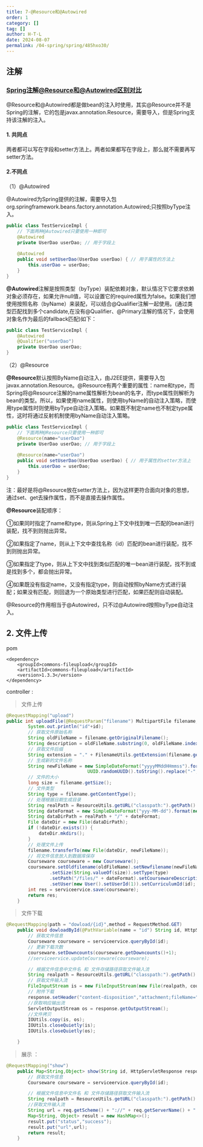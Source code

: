```yaml
---
title: 7-@Resource和@Autowired
order: 1
category: []
tag: []
author: H·T·L
date: 2024-08-07
permalink: /04-spring/spring/485hxo30/
---
```

## 注解

### [Spring注解@Resource和@Autowired区别对比](https://www.cnblogs.com/think-in-java/p/5474740.html)

@Resource和@Autowired都是做bean的注入时使用，其实@Resource并不是Spring的注解，它的包是javax.annotation.Resource，需要导入，但是Spring支持该注解的注入。

#### 1. 共同点

两者都可以写在字段和setter方法上。两者如果都写在字段上，那么就不需要再写setter方法。

#### 2.不同点

（1）@Autowired

@Autowired为Spring提供的注解，需要导入包org.springframework.beans.factory.annotation.Autowired;只按照byType注入。

```java
public class TestServiceImpl {
    // 下面两种@Autowired只要使用一种即可
    @Autowired
    private UserDao userDao; // 用于字段上
    
    @Autowired
    public void setUserDao(UserDao userDao) { // 用于属性的方法上
        this.userDao = userDao;
    }
}
```

**@Autowired**注解是按照类型（byType）装配依赖对象，默认情况下它要求依赖对象必须存在，如果允许null值，可以设置它的required属性为false。如果我们想使用按照名称（byName）来装配，可以结合@Qualifier注解一起使用。(通过类型匹配找到多个candidate,在没有@Qualifier、@Primary注解的情况下，会使用对象名作为最后的fallback匹配)如下：

```java
public class TestServiceImpl {
    @Autowired
    @Qualifier("userDao")
    private UserDao userDao;
}
```

（2）@Resource

**@Resource**默认按照ByName自动注入，由J2EE提供，需要导入包javax.annotation.Resource。@Resource有两个重要的属性：name和type，而Spring将@Resource注解的name属性解析为bean的名字，而type属性则解析为bean的类型。所以，如果使用name属性，则使用byName的自动注入策略，而使用type属性时则使用byType自动注入策略。如果既不制定name也不制定type属性，这时将通过反射机制使用byName自动注入策略。

```java
public class TestServiceImpl {
    // 下面两种@Resource只要使用一种即可
    @Resource(name="userDao")
    private UserDao userDao; // 用于字段上
    
    @Resource(name="userDao")
    public void setUserDao(UserDao userDao) { // 用于属性的setter方法上
        this.userDao = userDao;
    }
}
```

注：最好是将@Resource放在setter方法上，因为这样更符合面向对象的思想，通过set、get去操作属性，而不是直接去操作属性。

**@Resource**装配顺序：

①如果同时指定了name和type，则从Spring上下文中找到唯一匹配的bean进行装配，找不到则抛出异常。

②如果指定了name，则从上下文中查找名称（id）匹配的bean进行装配，找不到则抛出异常。

③如果指定了type，则从上下文中找到类似匹配的唯一bean进行装配，找不到或是找到多个，都会抛出异常。

④如果既没有指定name，又没有指定type，则自动按照byName方式进行装配；如果没有匹配，则回退为一个原始类型进行匹配，如果匹配则自动装配。

@Resource的作用相当于@Autowired，只不过@Autowired按照byType自动注入。



## 2. 文件上传

pom

```xml-dtd
<dependency>
    <groupId>commons-fileupload</groupId>
    <artifactId>commons-fileupload</artifactId>
    <version>1.3.3</version>
</dependency>
```

controller :

> 文件上传

```java
@RequestMapping("upload")
public int uploadFile(@RequestParam("filename") MultipartFile filename, @RequestParam(value = "test", required = false) int id) throws IOException {
        System.out.println("id"+id);
        // 获取文件原始名称
        String oldFileName = filename.getOriginalFilename();
        String description = oldFileName.substring(0, oldFileName.indexOf('.'));
        // 获取文件后缀
        String extension = "." + FilenameUtils.getExtension(filename.getOriginalFilename());
        // 生成新的文件名称
        String newFileName = new SimpleDateFormat("yyyyMMddHHmmss").format(new Date()) +  
                              UUID.randomUUID().toString().replace("-", "").substring(6) + extension;
        // 文件的大小
        long size = filename.getSize();
        // 文件类型
        String type = filename.getContentType();
        // 处理根据日期生成目录
        String realPath = ResourceUtils.getURL("classpath:").getPath() + "/static/files";
        String dateFormat = new SimpleDateFormat("yyy-MM-dd").format(new Date());
        String dataDirPath = realPath + "/" + dateFormat;
        File dateDir = new File(dataDirPath);
        if (!dateDir.exists()) {
            dateDir.mkdirs();
        }
        // 处理文件上传
        filename.transferTo(new File(dateDir, newFileName));
        // 将文件信息放入到数据库保存
        Courseware courseware = new Courseware();
        courseware.setOldfilename(oldFileName).setNewfilename(newFileName).setExt(extension)
                .setSize(String.valueOf(size)).setType(type)
                .setPath("/files/" + dateFormat).setCoursewareDescription(description)
                .setUser(new User().setUserId(1)).setCurriculumId(id);
        int res = serviceervice.save(courseware);
        return res;
    }
```

> 文件下载

```java
@RequestMapping(path = "dowload/{id}",method = RequestMethod.GET)
    public void dowloadById(@PathVariable(name = "id") String id, HttpServletResponse response) throws IOException {
        // 获取文件信息
        Courseware courseware = serviceervice.queryById(id);
        // 更新下载次数
        courseware.setDowncounts(courseware.getDowncounts()+1);
        //serviceervice.updateCourseware(courseware);

        // 根据文件信息中文件名 和 文件存储路径获取文件输入流
        String realpath = ResourceUtils.getURL("classpath:").getPath() + "/static" + courseware.getPath();
        // 获取文件输入流
        FileInputStream is = new FileInputStream(new File(realpath, courseware.getNewfilename()));
        // 附件下载
        response.setHeader("content-disposition","attachment;fileName="+ URLEncoder.encode(courseware.getOldfilename(), "UTF-8"));
        //获取响应输出流
        ServletOutputStream os = response.getOutputStream();
        //文件拷贝
        IOUtils.copy(is, os);
        IOUtils.closeQuietly(is);
        IOUtils.closeQuietly(os);

    }
```

> 展示 ：

```java
@RequestMapping("show")
    public Map<String,Object> show(String id, HttpServletResponse response, HttpServletRequest req) throws IOException {
        // 获取文件信息
        Courseware courseware = serviceervice.queryById(id);

        // 根据文件信息中文件名 和 文件存储路径获取文件输入流
        String realpath = ResourceUtils.getURL("classpath:").getPath() + "/static" + courseware.getPath();
        //获取文件输入流
        String url = req.getScheme() + "://" + req.getServerName() + ":" + req.getServerPort() +courseware.getPath()+"/"+ courseware.getNewfilename();
        Map<String, Object> result = new HashMap<>();
        result.put("status","success");
        result.put("url",url);
        return result;
    }
```





